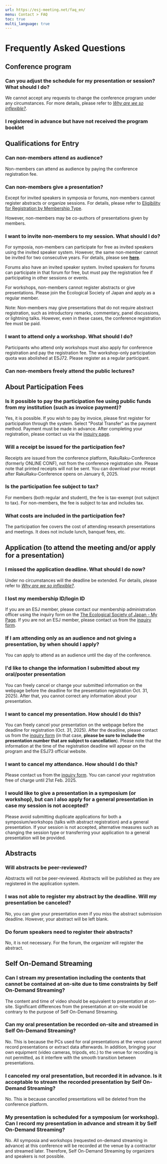 ```yaml
---
url: https://esj-meeting.net/faq_en/
menu: Contact > FAQ
toc: true
multi_language: true
---
```


# Frequently Asked Questions

## Conference program

### Can you adjust the schedule for my presentation or session? What should I do?

We cannot accept any requests to change the conference program under any circumstances. For more details, please refer to [*Why are we so inflexible?*](https://esj.ne.jp/meeting/info/why_so_inflexible.html).

### I registered in advance but have not received the program booklet

## Qualifications for Entry

### Can non-members attend as audience?

Non-members can attend as audience by paying the conference registration fee.

### Can non-members give a presentation?

Except for invited speakers in symposia or forums, non-members cannot register abstracts or organize sessions. For details, please refer to [Eligibility for Registration by Membership Type](/registinfo_en#presentation-eligibility-by-membership-type).

However, non-members may be co-authors of presentations given by members.

### I want to invite non-members to my session. What should I do?

For symposia, non-members can participate for free as invited speakers using the invited speaker system. However, the same non-member cannot be invited for two consecutive years. For details, please see [**here**](/regist_session_en#symposium-invited-speaker-program).

Forums also have an invited speaker system. Invited speakers for forums can participate in that forum for free, but must pay the registration fee if participating in other sessions or events.

For workshops, non-members cannot register abstracts or give presentations. Please join the Ecological Society of Japan and apply as a regular member.

Note: Non-members may give presentations that do not require abstract registration, such as introductory remarks, commentary, panel discussions, or lightning talks. However, even in these cases, the conference registration fee must be paid.

### I want to attend only a workshop. What should I do?

Participants who attend only workshops must also apply for conference registration and pay the registration fee. The workshop-only participation quota was abolished at ESJ72. Please register as a regular participant.

### Can non-members freely attend the public lectures?

## About Participation Fees

### Is it possible to pay the participation fee using public funds from my institution (such as invoice payment)?

Yes, it is possible. If you wish to pay by invoice, please first register for participation through the system. Select "Postal Transfer" as the payment method. Payment must be made in advance. After completing your registration, please contact us via the [inquiry page](contact).

### Will a receipt be issued for the participation fee?

Receipts are issued from the conference platform, RakuRaku-Conference (formerly ONLINE CONF), not from the conference registration site. Please note that printed receipts will not be sent. You can download your receipt after RakuRaku-Conference opens on January 6, 2025.

### Is the participation fee subject to tax?

For members (both regular and student), the fee is tax-exempt (not subject to tax). For non-members, the fee is subject to tax and includes tax.

### What costs are included in the participation fee?

The participation fee covers the cost of attending research presentations and meetings. It does not include lunch, banquet fees, etc.

## Application (to attend the meeting and/or apply for a presentation)

### I missed the application deadline. What should I do now?

Under no circumstances will the deadline be extended. For details, please refer to [*Why are we so inflexible?*](https://esj.ne.jp/meeting/info/why_so_inflexible_e.html).

### I lost my membership ID/login ID

If you are an ESJ member, please contact our membership administration officer using the inquiry form on the [The Ecological Society of Japan - My Page](https://bunken.org/esj/mypage/login/login). If you are not an ESJ member, please contact us from the [inquiry form](contact_en).

### If I am attending only as an audience and not giving a presentation, by when should I apply?

You can apply to attend as an audience until the day of the conference.

### I'd like to change the information I submitted about my oral/poster presentation

You can freely cancel or change your submitted information on the webpage before the deadline for the presentation registration Oct. 31, 2025). After that, you cannot correct any information about your presentation.

### I want to cancel my presentation. How should I do this?

You can freely cancel your presentation on the webpage before the deadline for registration (Oct. 31, 2025). After the deadline, please contact us from the [inquiry form](contact_en) (in that case, **please be sure to include the presentation number that are subject to cancellation**). Please note that the information at the time of the registration deadline will appear on the program and the ESJ73 official website.

### I want to cancel my attendance. How should I do this?

Please contact us from the [inquiry form](contact_en). You can cancel your registration free of charge until 21st Feb. 2025.

### I would like to give a presentation in a symposium (or workshop), but can I also apply for a general presentation in case my session is not accepted?

Please avoid submitting duplicate applications for both a symposium/workshops (talks with abstract registration) and a general presentation. If your session is not accepted, alternative measures such as changing the session type or transferring your application to a general presentation will be provided.

## Abstracts

### Will abstracts be peer-reviewed?

Abstracts will not be peer-reviewed. Abstracts will be published as they are registered in the application system.

### I was not able to register my abstract by the deadline. Will my presentation be canceled?

No, you can give your presentation even if you miss the abstract submission deadline. However, your abstract will be left blank.

### Do forum speakers need to register their abstracts?

No, it is not necessary. For the forum, the organizer will register the abstract.

## Self On-Demand Streaming

### Can I stream my presentation including the contents that cannot be contained at on-site due to time constraints by Self On-Demand Streaming?

The content and time of video should be equivalent to presentation at on-site. Significant differences from the presentation at on-site would be contrary to the purpose of Self On-Demand Streaming.

### Can my oral presentation be recorded on-site and streamed in Self On-Demand Streaming?

No. This is because the PCs used for oral presentations at the venue cannot record presentations or extract data afterwards. In addition, bringing your own equipment (video cameras, tripods, etc.) to the venue for recording is not permitted, as it interfere with the smooth transition between presentations.

### I canceled my oral presentation, but recorded it in advance. Is it acceptable to stream the recorded presentation by Self On-Demand Streaming?

No. This ie because cancelled presentations will be deleted from the conference platform.

### My presentation is scheduled for a symposium (or workshop). Can I record my presentation in advance and stream it by Self On-Demand Streaming?

No. All symposia and workshops (requested on-demand streaming in advance) at this conference will be recorded at the venue by a contractor and streamed later. Therefore, Self On-Demand Streaming by organizers and speakers is not possible.

